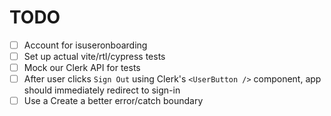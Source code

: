 # TODO

- [ ] Account for isuseronboarding
- [ ] Set up actual vite/rtl/cypress tests
- [ ] Mock our Clerk API for tests
- [ ] After user clicks `Sign Out` using Clerk's `<UserButton />` component, app should immediately redirect to sign-in
- [ ] Use a Create a better error/catch boundary
